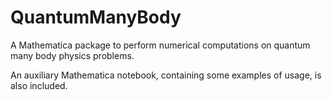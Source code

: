 # QuantumManyBody
 A Mathematica package to perform numerical computations on quantum many body physics problems.

 An auxiliary Mathematica notebook, containing some examples of usage, is also included.
